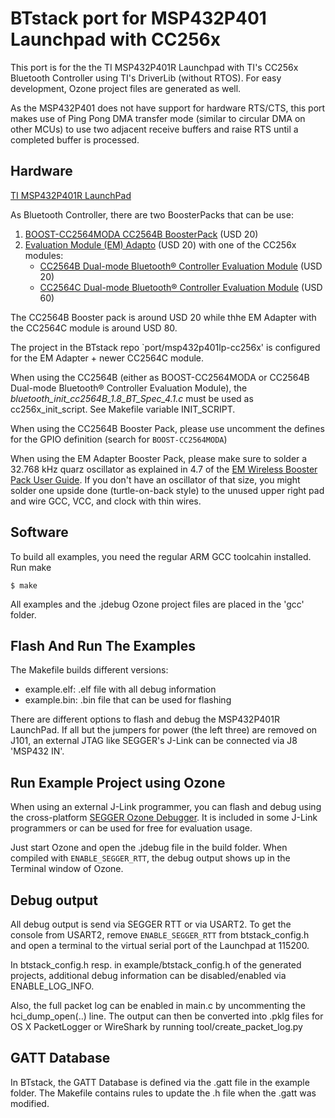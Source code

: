 # BTstack port for MSP432P401 Launchpad with CC256x

This port is for the the TI MSP432P401R Launchpad with TI's CC256x Bluetooth Controller using TI's DriverLib (without RTOS). 
For easy development, Ozone project files are generated as well.

As the MSP432P401 does not have support for hardware RTS/CTS, this port makes use of Ping Pong DMA transfer mode
(similar to circular DMA on other MCUs) to use two adjacent receive buffers and raise RTS until a completed buffer is processed. 

## Hardware

[TI MSP432P401R LaunchPad](https://www.ti.com/tool/MSP-EXP432P401R)

As Bluetooth Controller, there are two BoosterPacks that can be use:
1. [BOOST-CC2564MODA CC2564B BoosterPack](https://www.ti.com/tool/BOOST-CC2564MODA) (USD 20)
2. [Evaluation Module (EM) Adapto](https://www.ti.com/tool/TIDM-LPBP-EMADAPTER) (USD 20) with one of the CC256x modules:
    - [CC2564B Dual-mode Bluetooth® Controller Evaluation Module](https://store.ti.com/cc2564modnem.aspx) (USD 20)
    - [CC2564C Dual-mode Bluetooth® Controller Evaluation Module](https://store.ti.com/CC256XCQFN-EM-CC2564C-Dual-Mode-Bluetooth-Controller-Evaluation-Module-P51277.aspx) (USD 60)

The CC2564B Booster pack is around USD 20 while thhe EM Adapter with the CC2564C module is around USD 80.

The project in the BTstack repo `port/msp432p401lp-cc256x' is configured for the EM Adapter + newer CC2564C module.

When using the CC2564B (either as BOOST-CC2564MODA or CC2564B Dual-mode Bluetooth® Controller Evaluation Module), the *bluetooth_init_cc2564B_1.8_BT_Spec_4.1.c* must be used as cc256x_init_script. See Makefile variable INIT_SCRIPT.

When using the CC2564B Booster Pack, please use uncomment the defines for the GPIO definition (search for `BOOST-CC2564MODA`)

When using the EM Adapter Booster Pack, please make sure to solder a 32.768 kHz quarz oscillator as explained in 4.7 of the [EM Wireless Booster Pack User Guide](http://www.ti.com/lit/ug/swru338a/swru338a.pdf). If you don't have an oscillator of that size, you might solder one upside done (turtle-on-back style) to the unused upper right pad and wire GCC, VCC, and clock with thin wires.


## Software

To build all examples, you need the regular ARM GCC toolcahin installed. Run make

	$ make

All examples and the .jdebug Ozone project files are placed in the 'gcc' folder.


## Flash And Run The Examples

The Makefile builds different versions: 
- example.elf: .elf file with all debug information
- example.bin: .bin file that can be used for flashing

There are different options to flash and debug the MSP432P401R LaunchPad. If all but the jumpers for power (the left three) are removed on J101, an external JTAG like SEGGER's J-Link can be connected via J8 'MSP432 IN'.

## Run Example Project using Ozone

When using an external J-Link programmer, you can flash and debug using the cross-platform [SEGGER Ozone Debugger](https://www.segger.com/products/development-tools/ozone-j-link-debugger/). It is included in some J-Link programmers or can be used for free for evaluation usage.

Just start Ozone and open the .jdebug file in the build folder. When compiled with `ENABLE_SEGGER_RTT`, the debug output shows up in the Terminal window of Ozone. 


## Debug output

All debug output is send via SEGGER RTT or via USART2. To get the console from USART2, remove `ENABLE_SEGGER_RTT` from btstack_config.h and open a terminal to the virtual serial port of the Launchpad at 115200.

In btstack_config.h resp. in example/btstack_config.h of the generated projects, additional debug information can be disabled/enabled via ENABLE_LOG_INFO.

Also, the full packet log can be enabled in main.c  by uncommenting the hci_dump_open(..) line. The output can then be converted into .pklg files for OS X PacketLogger or WireShark by running tool/create_packet_log.py


## GATT Database
In BTstack, the GATT Database is defined via the .gatt file in the example folder. The Makefile contains rules to update the .h file when the .gatt was modified.
